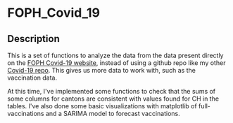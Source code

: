# FOPH_Covid_19

## Description
This is a set of functions to analyze the data from the data present directly on the [FOPH Covid-19 website](covid19.admin.ch), instead of using a github repo like my other [Covid-19 repo](https://github.com/paulbmiller/covid_19). This gives us more data to work with, such as the vaccination data.

At this time, I've implemented some functions to check that the sums of some columns for cantons are consistent with values found for CH in the tables. I've also done some basic visualizations with matplotlib of full-vaccinations and a SARIMA model to forecast vaccinations.